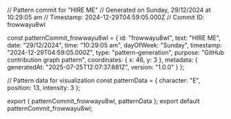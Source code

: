 // Pattern commit for "HIRE ME"
// Generated on Sunday, 29/12/2024 at 10:29:05 am
// Timestamp: 2024-12-29T04:59:05.000Z
// Commit ID: frowwayu8wl

const patternCommit_frowwayu8wl = {
  id: "frowwayu8wl",
  text: "HIRE ME",
  date: "29/12/2024",
  time: "10:29:05 am",
  dayOfWeek: "Sunday",
  timestamp: "2024-12-29T04:59:05.000Z",
  type: "pattern-generation",
  purpose: "GitHub contribution graph pattern",
  coordinates: {
    x: 46,
    y: 3
  },
  metadata: {
    generatedAt: "2025-07-25T12:07:37.881Z",
    version: "1.0.0"
  }
};

// Pattern data for visualization
const patternData = {
  character: "E",
  position: 13,
  intensity: 3
};

export { patternCommit_frowwayu8wl, patternData };
export default patternCommit_frowwayu8wl;
